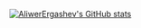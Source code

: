 [![AliwerErgashev's GitHub stats](https://github-readme-stats.vercel.app/api?username=AliwerErgashev&show_icons=true&theme=aura_dark)](https://github.com/anuraghazra/github-readme-stats)

<!-- - 🔭 I’m currently working on 
- 🌱 I’m currently learning ...
- 👯 I’m looking to collaborate on ...
- 🤔 I’m looking for help with ...
- 💬 Ask me about ...
- 📫 How to reach me: ...
- 😄 Pronouns: ...
- ⚡ Fun fact: ... -->
